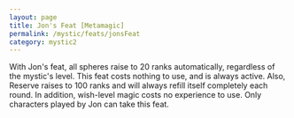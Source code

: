 ```yaml
---
layout: page
title: Jon's Feat [Metamagic]
permalink: /mystic/feats/jonsFeat
category: mystic2
---
```

With Jon's feat, all spheres raise to 20 ranks automatically, regardless
of the mystic's level. This feat costs nothing to use, and is always
active. Also, Reserve raises to 100 ranks and will always refill itself
completely each round. In addition, wish-level magic costs no experience
to use. Only characters played by Jon can take this feat.
